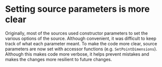 # Setting source parameters is more clear

Originally, most of the sources used constructor parameters to set the
various options of the source. Although convenient, it was difficult to
keep track of what each parameter meant. To make the code more clear,
source parameters are now set with accessor functions (e.g.
`SetPointDimensions`). Although this makes code more verbose, it helps
prevent mistakes and makes the changes more resilient to future changes.
